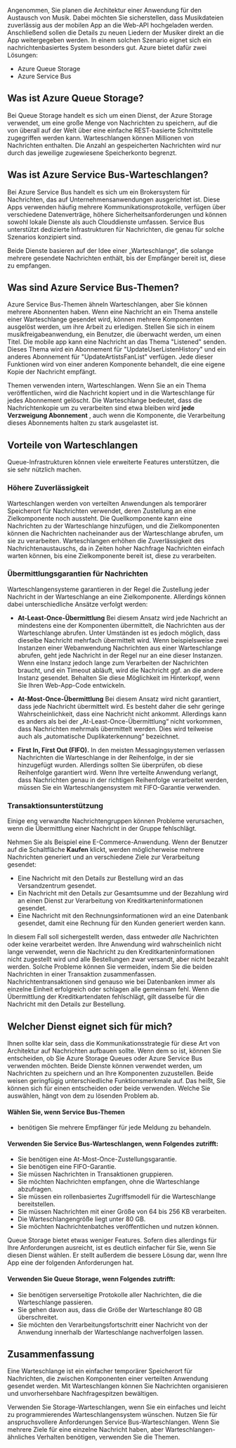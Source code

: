 Angenommen, Sie planen die Architektur einer Anwendung für den Austausch von Musik. Dabei möchten Sie sicherstellen, dass Musikdateien zuverlässig aus der mobilen App an die Web-API hochgeladen werden. Anschließend sollen die Details zu neuen Liedern der Musiker direkt an die App weitergegeben werden. In einem solchen Szenario eignet sich ein nachrichtenbasiertes System besonders gut. Azure bietet dafür zwei Lösungen:

- Azure Queue Storage
- Azure Service Bus

## <a name="what-is-azure-queue-storage"></a>Was ist Azure Queue Storage?
Bei Queue Storage handelt es sich um einen Dienst, der Azure Storage verwendet, um eine große Menge von Nachrichten zu speichern, auf die von überall auf der Welt über eine einfache REST-basierte Schnittstelle zugegriffen werden kann. Warteschlangen können Millionen von Nachrichten enthalten. Die Anzahl an gespeicherten Nachrichten wird nur durch das jeweilige zugewiesene Speicherkonto begrenzt.

## <a name="what-is-azure-service-bus-queues"></a>Was ist Azure Service Bus-Warteschlangen?
Bei Azure Service Bus handelt es sich um ein Brokersystem für Nachrichten, das auf Unternehmensanwendungen ausgerichtet ist. Diese Apps verwenden häufig mehrere Kommunikationsprotokolle, verfügen über verschiedene Datenverträge, höhere Sicherheitsanforderungen und können sowohl lokale Dienste als auch Clouddienste umfassen. Service Bus unterstützt dedizierte Infrastrukturen für Nachrichten, die genau für solche Szenarios konzipiert sind.

Beide Dienste basieren auf der Idee einer „Warteschlange“, die solange mehrere gesendete Nachrichten enthält, bis der Empfänger bereit ist, diese zu empfangen.

## <a name="what-are-azure-service-bus-topics"></a>Was sind Azure Service Bus-Themen?
Azure Service Bus-Themen ähneln Warteschlangen, aber Sie können mehrere Abonnenten haben. Wenn eine Nachricht an ein Thema anstelle einer Warteschlange gesendet wird, können mehrere Komponenten ausgelöst werden, um ihre Arbeit zu erledigen. Stellen Sie sich in einem musikfreigabeanwendung, ein Benutzer, die überwacht werden, um einen Titel. Die mobile app kann eine Nachricht an das Thema "Listened" senden. Dieses Thema wird ein Abonnement für "UpdateUserListenHistory" und ein anderes Abonnement für "UpdateArtistsFanList" verfügen. Jede dieser Funktionen wird von einer anderen Komponente behandelt, die eine eigene Kopie der Nachricht empfängt.

Themen verwenden intern, Warteschlangen. Wenn Sie an ein Thema veröffentlichen, wird die Nachricht kopiert und in die Warteschlange für jedes Abonnement gelöscht. Die Warteschlange bedeutet, dass die Nachrichtenkopie um zu verarbeiten sind etwa bleiben wird **jede Verzweigung Abonnement** , auch wenn die Komponente, die Verarbeitung dieses Abonnements halten zu stark ausgelastet ist.

## <a name="benefits-of-queues"></a>Vorteile von Warteschlangen
Queue-Infrastrukturen können viele erweiterte Features unterstützen, die sie sehr nützlich machen. 

### <a name="increased-reliability"></a>Höhere Zuverlässigkeit
Warteschlangen werden von verteilten Anwendungen als temporärer Speicherort für Nachrichten verwendet, deren Zustellung an eine Zielkomponente noch aussteht. Die Quellkomponente kann eine Nachrichten zu der Warteschlange hinzufügen, und die Zielkomponenten können die Nachrichten nacheinander aus der Warteschlange abrufen, um sie zu verarbeiten. Warteschlangen erhöhen die Zuverlässigkeit des Nachrichtenaustauschs, da in Zeiten hoher Nachfrage Nachrichten einfach warten können, bis eine Zielkomponente bereit ist, diese zu verarbeiten.

### <a name="message-delivery-guarantees"></a>Übermittlungsgarantien für Nachrichten
Warteschlangensysteme garantieren in der Regel die Zustellung jeder Nachricht in der Warteschlange an eine Zielkomponente. Allerdings können dabei unterschiedliche Ansätze verfolgt werden:

- **At-Least-Once-Übermittlung** Bei diesem Ansatz wird jede Nachricht an mindestens eine der Komponenten übermittelt, die Nachrichten aus der Warteschlange abrufen. Unter Umständen ist es jedoch möglich, dass dieselbe Nachricht mehrfach übermittelt wird. Wenn beispielsweise zwei Instanzen einer Webanwendung Nachrichten aus einer Warteschlange abrufen, geht jede Nachricht in der Regel nur an eine dieser Instanzen. Wenn eine Instanz jedoch lange zum Verarbeiten der Nachrichten braucht, und ein Timeout abläuft, wird die Nachricht ggf. an die andere Instanz gesendet. Behalten Sie diese Möglichkeit im Hinterkopf, wenn Sie Ihren Web-App-Code entwickeln.

- **At-Most-Once-Übermittlung** Bei diesem Ansatz wird nicht garantiert, dass jede Nachricht übermittelt wird. Es besteht daher die sehr geringe Wahrscheinlichkeit, dass eine Nachricht nicht ankommt. Allerdings kann es anders als bei der „At-Least-Once-Übermittlung“ nicht vorkommen, dass Nachrichten mehrmals übermittelt werden. Dies wird teilweise auch als „automatische Duplikaterkennung“ bezeichnet.

- **First In, First Out (FIFO).** In den meisten Messagingsystemen verlassen Nachrichten die Warteschlange in der Reihenfolge, in der sie hinzugefügt wurden. Allerdings sollten Sie überprüfen, ob diese Reihenfolge garantiert wird. Wenn Ihre verteilte Anwendung verlangt, dass Nachrichten genau in der richtigen Reihenfolge verarbeitet werden, müssen Sie ein Warteschlangensystem mit FIFO-Garantie verwenden.

### <a name="transactional-support"></a>Transaktionsunterstützung
Einige eng verwandte Nachrichtengruppen können Probleme verursachen, wenn die Übermittlung einer Nachricht in der Gruppe fehlschlägt.

Nehmen Sie als Beispiel eine E-Commerce-Anwendung. Wenn der Benutzer auf die Schaltfläche **Kaufen** klickt, werden möglicherweise mehrere Nachrichten generiert und an verschiedene Ziele zur Verarbeitung gesendet:

- Eine Nachricht mit den Details zur Bestellung wird an das Versandzentrum gesendet.
- Ein Nachricht mit den Details zur Gesamtsumme und der Bezahlung wird an einen Dienst zur Verarbeitung von Kreditkarteninformationen gesendet. 
- Eine Nachricht mit den Rechnungsinformationen wird an eine Datenbank gesendet, damit eine Rechnung für den Kunden generiert werden kann.

In diesem Fall soll sichergestellt werden, dass entweder _alle_ Nachrichten oder keine verarbeitet werden. Ihre Anwendung wird wahrscheinlich nicht lange verwendet, wenn die Nachricht zu den Kreditkarteninformationen nicht zugestellt wird und alle Bestellungen zwar versandt, aber nicht bezahlt werden. Solche Probleme können Sie vermeiden, indem Sie die beiden Nachrichten in einer Transaktion zusammenfassen. Nachrichtentransaktionen sind genauso wie bei Datenbanken immer als einzelne Einheit erfolgreich oder schlagen alle gemeinsam fehl. Wenn die Übermittlung der Kreditkartendaten fehlschlägt, gilt dasselbe für die Nachricht mit den Details zur Bestellung.

## <a name="which-service-should-i-choose"></a>Welcher Dienst eignet sich für mich?
Ihnen sollte klar sein, dass die Kommunikationsstrategie für diese Art von Architektur auf Nachrichten aufbauen sollte. Wenn dem so ist, können Sie entscheiden, ob Sie Azure Storage Queues oder Azure Service Bus verwenden möchten. Beide Dienste können verwendet werden, um Nachrichten zu speichern und an Ihre Komponenten zuzustellen. Beide weisen geringfügig unterschiedliche Funktionsmerkmale auf. Das heißt, Sie können sich für einen entscheiden oder beide verwenden. Welche Sie auswählen, hängt von dem zu lösenden Problem ab.

#### <a name="choose-service-bus-topics-if"></a>Wählen Sie, wenn Service Bus-Themen

- benötigen Sie mehrere Empfänger für jede Meldung zu behandeln.


#### <a name="choose-service-bus-queues-if"></a>Verwenden Sie Service Bus-Warteschlangen, wenn Folgendes zutrifft:

- Sie benötigen eine At-Most-Once-Zustellungsgarantie.
- Sie benötigen eine FIFO-Garantie.
- Sie müssen Nachrichten in Transaktionen gruppieren.
- Sie möchten Nachrichten empfangen, ohne die Warteschlange abzufragen.
- Sie müssen ein rollenbasiertes Zugriffsmodell für die Warteschlange bereitstellen.
- Sie müssen Nachrichten mit einer Größe von 64 bis 256 KB verarbeiten.
- Die Warteschlangengröße liegt unter 80 GB.
- Sie möchten Nachrichtenbatches veröffentlichen und nutzen können.

Queue Storage bietet etwas weniger Features. Sofern dies allerdings für Ihre Anforderungen ausreicht, ist es deutlich einfacher für Sie, wenn Sie diesen Dienst wählen. Er stellt außerdem die bessere Lösung dar, wenn Ihre App eine der folgenden Anforderungen hat.

#### <a name="choose-queue-storage-if"></a>Verwenden Sie Queue Storage, wenn Folgendes zutrifft:

- Sie benötigen serverseitige Protokolle aller Nachrichten, die die Warteschlange passieren.
- Sie gehen davon aus, dass die Größe der Warteschlange 80 GB überschreitet.
- Sie möchten den Verarbeitungsfortschritt einer Nachricht von der Anwendung innerhalb der Warteschlange nachverfolgen lassen.

## <a name="summary"></a>Zusammenfassung

Eine Warteschlange ist ein einfacher temporärer Speicherort für Nachrichten, die zwischen Komponenten einer verteilten Anwendung gesendet werden. Mit Warteschlangen können Sie Nachrichten organisieren und unvorhersehbare Nachfragespitzen bewältigen. 

Verwenden Sie Storage-Warteschlangen, wenn Sie ein einfaches und leicht zu programmierendes Warteschlangensystem wünschen. Nutzen Sie für anspruchsvollere Anforderungen Service Bus-Warteschlangen. Wenn Sie mehrere Ziele für eine einzelne Nachricht haben, aber Warteschlangen-ähnliches Verhalten benötigen, verwenden Sie die Themen.